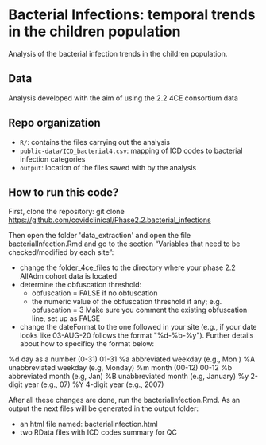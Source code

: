 # Bacterial Infections: temporal trends in the children population
Analysis of the bacterial infection trends in the children population.

## Data
Analysis developed with the aim of using the 2.2 4CE consortium data

## Repo organization
- `R/`: contains the files carrying out the analysis
- `public-data/ICD_bacterial4.csv`: mapping of ICD codes to bacterial infection categories
- `output`: location of the files saved with by the analysis 

## How to run this code?
First, clone the repository: git clone https://github.com/covidclinical/Phase2.2.bacterial_infections 

Then open the folder 'data_extraction' and open the file bacterialInfection.Rmd and go to the section “Variables that need to be checked/modified by each site”:
- change the folder_4ce_files to the directory where your phase 2.2 AllAdm cohort data is located
- determine the obfuscation threshold: 
    - obfuscation = FALSE if no obfuscation
    - the numeric value of the obfuscation threshold if any; e.g. obfuscation = 3
    Make sure you comment the existing obfuscation line, set up as FALSE
- change the dateFormat to the one followed in your site (e.g., if your date looks like 03-AUG-20 follows the format "%d-%b-%y"). Further details about how to specificy the format below:

%d day as a number (0-31)	01-31
%a abbreviated weekday (e.g., Mon )
%A unabbreviated weekday (e.g, Monday)
%m	month (00-12)	00-12
%b abbreviated month (e.g, Jan)
%B unabbreviated month (e.g, January)
%y 2-digit year (e.g., 07)
%Y 4-digit year (e.g., 2007)


After all these changes are done, run the bacterialInfection.Rmd. 
As an output the next files will be generated in the output folder:
- an html file named: bacterialInfection.html 
- two RData files with ICD codes summary for QC
